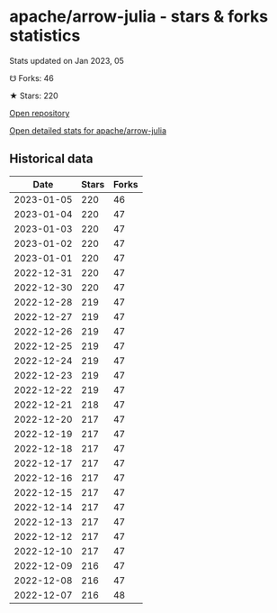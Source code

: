 # apache/arrow-julia - stars & forks statistics

Stats updated on Jan 2023, 05

☋ Forks: 46

★ Stars: 220

[Open repository](https://github.com/apache/arrow-julia)

[Open detailed stats for apache/arrow-julia](https://reviewgithub.com/rep/apache/arrow-julia)

## Historical data
| Date | Stars | Forks |
|------|-------|-------|
| 2023-01-05 | 220 | 46 | 
| 2023-01-04 | 220 | 47 | 
| 2023-01-03 | 220 | 47 | 
| 2023-01-02 | 220 | 47 | 
| 2023-01-01 | 220 | 47 | 
| 2022-12-31 | 220 | 47 | 
| 2022-12-30 | 220 | 47 | 
| 2022-12-28 | 219 | 47 | 
| 2022-12-27 | 219 | 47 | 
| 2022-12-26 | 219 | 47 | 
| 2022-12-25 | 219 | 47 | 
| 2022-12-24 | 219 | 47 | 
| 2022-12-23 | 219 | 47 | 
| 2022-12-22 | 219 | 47 | 
| 2022-12-21 | 218 | 47 | 
| 2022-12-20 | 217 | 47 | 
| 2022-12-19 | 217 | 47 | 
| 2022-12-18 | 217 | 47 | 
| 2022-12-17 | 217 | 47 | 
| 2022-12-16 | 217 | 47 | 
| 2022-12-15 | 217 | 47 | 
| 2022-12-14 | 217 | 47 | 
| 2022-12-13 | 217 | 47 | 
| 2022-12-12 | 217 | 47 | 
| 2022-12-10 | 217 | 47 | 
| 2022-12-09 | 216 | 47 | 
| 2022-12-08 | 216 | 47 | 
| 2022-12-07 | 216 | 48 | 

